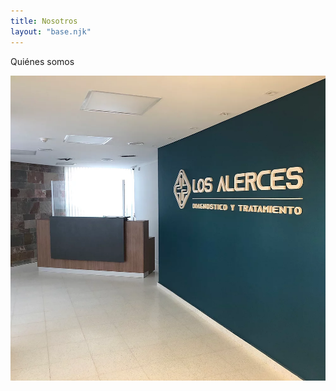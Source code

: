 ```yaml
---
title: Nosotros
layout: "base.njk"
---
```


Quiénes somos

![Recepción Los Alerces](/images/los-alerces-recepcion.webp)
